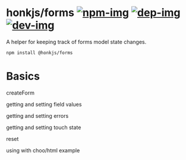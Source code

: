# honkjs/forms [![npm-img]][npm-link] [![dep-img]][dep-link] [![dev-img]][dev-link]

[npm-img]: https://img.shields.io/npm/v/@honkjs/forms.svg?style=flat-square 'NPM Version'
[npm-link]: https://www.npmjs.com/package/@honkjs/forms
[dep-img]: https://david-dm.org/honkjs/forms.svg?style=flat-square 'Dependency Status'
[dep-link]: https://www.npmjs.com/package/@honkjs/forms
[dev-img]: https://david-dm.org/honkjs/forms/dev-status.svg?style=flat-square 'Dependency Status'
[dev-link]: "https://david-dm.org/honkjs/forms?path=forms&type=dev

A helper for keeping track of forms model state changes.

```
npm install @honkjs/forms
```

# Basics

createForm

getting and setting field values

getting and setting errors

getting and setting touch state

reset

using with choo/html example
